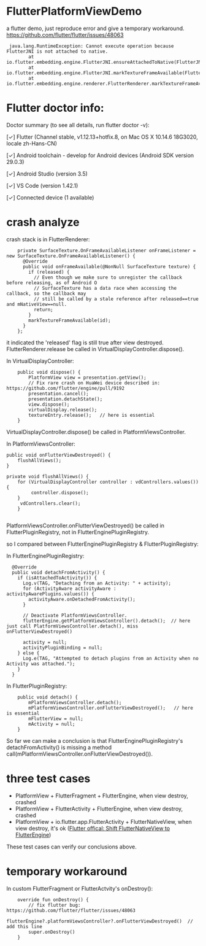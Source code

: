 # FlutterPlatformViewDemo
a flutter demo, just reproduce  error and give a temporary workaround.
https://github.com/flutter/flutter/issues/48063

```
 java.lang.RuntimeException: Cannot execute operation because FlutterJNI is not attached to native.
        at io.flutter.embedding.engine.FlutterJNI.ensureAttachedToNative(FlutterJNI.java:227)
        at io.flutter.embedding.engine.FlutterJNI.markTextureFrameAvailable(FlutterJNI.java:554)
        at io.flutter.embedding.engine.renderer.FlutterRenderer.markTextureFrameAvailable(FlutterRenderer.java:274)
```

# Flutter doctor info:
Doctor summary (to see all details, run flutter doctor -v):

[✓] Flutter (Channel stable, v1.12.13+hotfix.8, on Mac OS X 10.14.6 18G3020, locale zh-Hans-CN)

[✓] Android toolchain - develop for Android devices (Android SDK version 29.0.3)

[✓] Android Studio (version 3.5)

[✓] VS Code (version 1.42.1)

[✓] Connected device (1 available)


# crash analyze
crash stack is in FlutterRenderer:
```
    private SurfaceTexture.OnFrameAvailableListener onFrameListener = new SurfaceTexture.OnFrameAvailableListener() {
      @Override
      public void onFrameAvailable(@NonNull SurfaceTexture texture) {
        if (released) {
          // Even though we make sure to unregister the callback before releasing, as of Android O
          // SurfaceTexture has a data race when accessing the callback, so the callback may
          // still be called by a stale reference after released==true and mNativeView==null.
          return;
        }
        markTextureFrameAvailable(id);
      }
    };
```

it indicated the 'released' flag is still true after view destroyed.  FlutterRenderer.release be called in VirtualDisplayController.dispose().

In VirtualDisplayController:
```
    public void dispose() {
        PlatformView view = presentation.getView();
        // Fix rare crash on HuaWei device described in: https://github.com/flutter/engine/pull/9192
        presentation.cancel();
        presentation.detachState();
        view.dispose();
        virtualDisplay.release();
        textureEntry.release();   // here is essential
    }
```

VirtualDisplayController.dispose() be called in PlatformViewsController.

In PlatformViewsController:
```
public void onFlutterViewDestroyed() {
    flushAllViews();
}
   
private void flushAllViews() {
    for (VirtualDisplayController controller : vdControllers.values()) {
         controller.dispose();
    }
     vdControllers.clear();
    }    
 
```

PlatformViewsController.onFlutterViewDestroyed() be called in FlutterPluginRegistry, not in FlutterEnginePluginRegistry.

so I compared between FlutterEnginePluginRegistry & FlutterPluginRegistry:

In FlutterEnginePluginRegistry:
```
  @Override
  public void detachFromActivity() {
    if (isAttachedToActivity()) {
      Log.v(TAG, "Detaching from an Activity: " + activity);
      for (ActivityAware activityAware : activityAwarePlugins.values()) {
        activityAware.onDetachedFromActivity();
      }

      // Deactivate PlatformViewsController.
      flutterEngine.getPlatformViewsController().detach();  // here just call PlatformViewsController.detach(), miss onFlutterViewDestroyed()

      activity = null;
      activityPluginBinding = null;
    } else {
      Log.e(TAG, "Attempted to detach plugins from an Activity when no Activity was attached.");
    }
  }
```

In FlutterPluginRegistry:
```
    public void detach() {
        mPlatformViewsController.detach();
        mPlatformViewsController.onFlutterViewDestroyed();   // here is essential
        mFlutterView = null;
        mActivity = null;
    }
```

So far we can make a conclusion is that FlutterEnginePluginRegistry's detachFromActivity() is missing a method call(mPlatformViewsController.onFlutterViewDestroyed()). 

# three test cases
- PlatformView + FlutterFragment + FlutterEngine, when view destroy, crashed
- PlatformView + FlutterActivity + FlutterEngine, when view destroy, crashed
- PlatformView + io.flutter.app.FlutterActivity + FlutterNativeView, when view destroy, it's ok ([Flutter offical: Shift FlutterNativeView to FlutterEngine](https://github.com/flutter/flutter/issues/21785))


These test cases can verify our conclusions above.

# temporary workaround
In custom FlutterFragment or FlutterActvity's onDestroy(): 
```
    override fun onDestroy() {
        // fix flutter bug: https://github.com/flutter/flutter/issues/48063
        flutterEngine?.platformViewsController?.onFlutterViewDestroyed()  // add this line
        super.onDestroy()
    }
```



